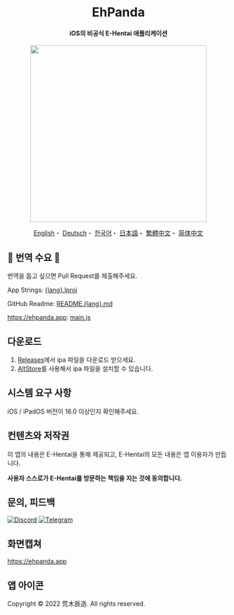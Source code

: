 <h1 align="center">EhPanda</h1>

<h4 align="center">iOS의 비공식 E-Hentai 애플리케이션</h4>

<p align="center">
<img src="https://user-images.githubusercontent.com/31207151/105609404-0acbff00-5de4-11eb-9e88-f3c6e0ba9d44.png" width="400"></img>
</p>

<p align="center">
  <a href="/README.md">English</a>・
  <a href="/READMEs/README.de.md">Deutsch</a>・
  <a href="/READMEs/README.ko.md">한국어</a>・
  <a href="/READMEs/README.jpn.md">日本語</a>・
  <a href="/READMEs/README.cht.md">繁體中文</a>・
  <a href="/READMEs/README.chs.md">简体中文</a>
</p>

## 📢 번역 수요 📢
번역을 돕고 싶으면 Pull Request를 제출해주세요.

App Strings: [{lang}.lproj](/EhPanda/App)

GitHub Readme: [README.{lang}.md](/READMEs)

https://ehpanda.app: [main.js](https://github.com/EhPanda-Team/ehpanda-website/blob/main/src/main.js)

## 다운로드
1. [Releases](https://github.com/EhPanda-Team/EhPanda/releases)에서 ipa 파일을 다운로드 받으세요.
2. [AltStore](https://altstore.io)를 사용해서 ipa 파일을 설치할 수 있습니다.

## 시스템 요구 사항
iOS / iPadOS 버전이 16.0 이상인지 확인해주세요.

## 컨텐츠와 저작권
이 앱의 내용은 E-Hentai을 통해 제공되고, E-Hentai의 모든 내용은 앱 이용자가 만듭니다.

**사용자 스스로가 E-Hentai를 방문하는 책임을 지는 것에 동의합니다.**

## 문의, 피드백
[![Discord](https://img.shields.io/badge/Discord-7289DA?style=for-the-badge&logo=discord&logoColor=white)](https://discord.gg/BSBE9FCBTq)
[![Telegram](https://img.shields.io/badge/Telegram-2CA5E0?style=for-the-badge&logo=telegram&logoColor=white)](https://t.me/ehpanda)

## 화면캡쳐
https://ehpanda.app

## 앱 아이콘
Copyright © 2022 荒木辰造. All rights reserved.
